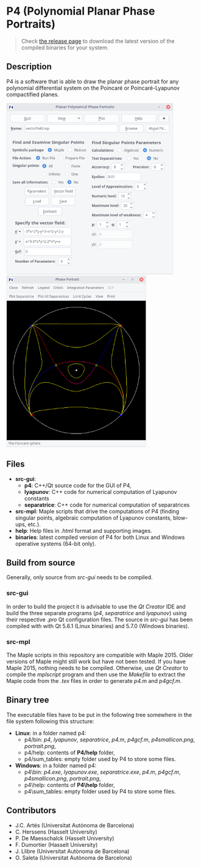 # P4 (Polynomial Planar Phase Portraits)

> Check <a href="https://github.com/oscarsaleta/P4/releases">the release page</a> to download the latest version of the compiled binaries for your system.

## Description

P4 is a software that is able to draw the planar phase portrait for any polynomial differential system on the Poincaré or Poincaré-Lyapunov compactified planes.

<img src="help/screenshots/p4_main_window.png" alt="file not found" height="450px"/>  
<img src="help/screenshots/p4_plot_poincare.png" alt="file not found" height="450px"/>


## Files

* **src-gui**:
    * **p4**: C++/Qt source code for the GUI of P4,
    * **lyapunov**: C++ code for numerical computation of Lyapunov constants
    * **separatrice**: C++ code for numerical computation of separatrices
* **src-mpl**: Maple scripts that drive the computations of P4 (finding singular points, algebraic computation of Lyapunov constants, blow-ups, etc.).
* **help**: Help files in *.html* format and supporting images.
* **binaries**: latest compiled version of P4 for both Linux and Windows operative systems (64-bit only).

## Build from source

Generally, only source from *src-gui* needs to be compiled.

### src-gui

In order to build the project it is advisable to use the *Qt Creator* IDE and build the three separate programs (*p4*, *separatrice* and *lyapunov*) using their respective *.pro* Qt configuration files. The source in *src-gui* has been compiled with with Qt 5.6.1 (Linux binaries) and 5.7.0 (Windows binaries).

### src-mpl

The Maple scripts in this repository are compatible with Maple 2015. Older versions of Maple might still work but have not been tested. If you have Maple 2015, nothing needs to be compiled. Otherwise, use *Qt Creator* to compile the *mplscript* program and then use the *Makefile* to extract the Maple code from the *.tex* files in order to generate *p4.m* and *p4gcf.m*.

## Binary tree

The executable files have to be put in the following tree somewhere in the file system following this structure:

* **Linux**: in a folder named p4:
    * p4/bin: *p4*, *lyapunov*, *separatrice*, *p4.m*, *p4gcf.m*, *p4smallicon.png*, *portrait.png*,
    * p4/help: contents of **P4/help** folder,
    * p4/sum_tables: empty folder used by P4 to store some files.
* **Windows**: in a folder named p4:
    * p4\bin: *p4.exe*, *lyapunov.exe*, *separatrice.exe*, *p4.m*, *p4gcf.m*, *p4smallicon.png*, *portrait.png*,
    * p4\help: contents of **P4\help** folder,
    * p4\sum_tables: empty folder used by P4 to store some files.

## Contributors

- J.C. Artés (Universitat Autònoma de Barcelona)
- C. Herssens (Hasselt University)
- P. De Maesschalck (Hasselt University)
- F. Dumortier (Hasselt University)
- J. Llibre (Universitat Autònoma de Barcelona)
- O. Saleta (Universitat Autònoma de Barcelona)